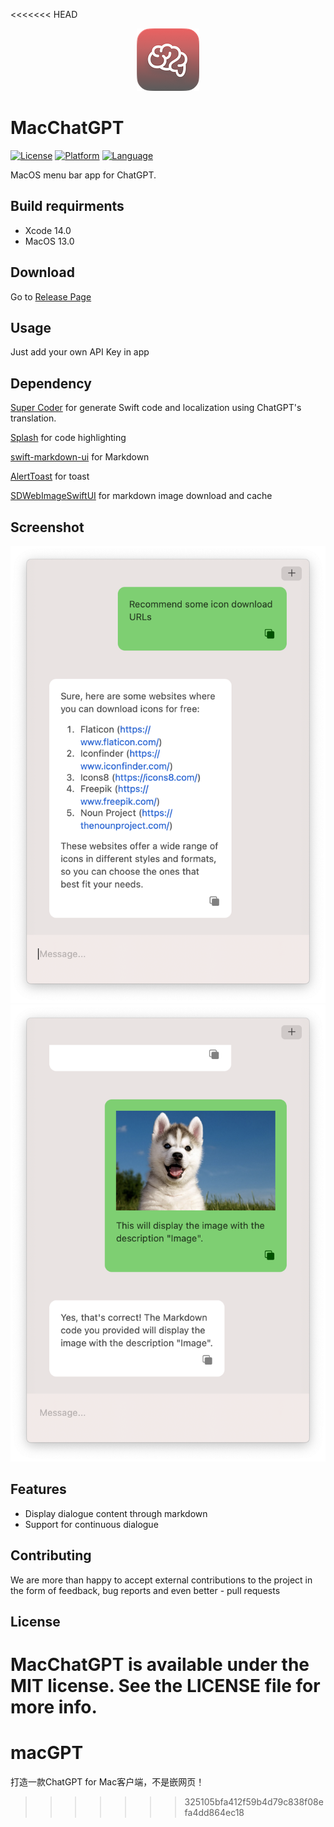 <<<<<<< HEAD
<p align="center">
  <img src="Assets/logo.png?raw=true" alt="MacChatGPT"/>
</p>

# MacChatGPT

[![License](https://img.shields.io/badge/license-MIT-blue.svg?style=flat
            )](http://mit-license.org) [![Platform](https://img.shields.io/badge/platform-OSX-lightgrey.svg?style=flat
             )](https://developer.apple.com/resources/) [![Language](https://img.shields.io/badge/language-swift-orange.svg?style=flat
             )](https://developer.apple.com/swift)

 MacOS menu bar app for ChatGPT.

## Build requirments

* Xcode 14.0
* MacOS 13.0

## Download

Go to [Release Page](https://github.com/LeaderBoy/Chat/releases)

## Usage

Just add your own API Key in app

## Dependency

[Super Coder](https://supercoder.lessimore.cn/) for generate Swift code and localization using ChatGPT's  translation.

[Splash](https://github.com/JohnSundell/Splash) for code highlighting 

[swift-markdown-ui](https://github.com/gonzalezreal/swift-markdown-ui.git) for Markdown

[AlertToast](https://github.com/elai950/AlertToast.git) for toast

[SDWebImageSwiftUI](https://github.com/SDWebImage/SDWebImageSwiftUI) for markdown image download and cache

## Screenshot

![Image](Assets/screenshot-1.png "Image")
![Image](Assets/screenshot-2.png "Image")


## Features

* Display dialogue content through markdown
* Support for continuous dialogue

## Contributing

We are more than happy to accept external contributions to the project in the form of feedback, bug reports and even better - pull requests

## License

MacChatGPT is available under the MIT license. See the LICENSE file for more info.
=======
# macGPT
打造一款ChatGPT for Mac客户端，不是嵌网页！
>>>>>>> 325105bfa412f59b4d79c838f08efa4dd864ec18
